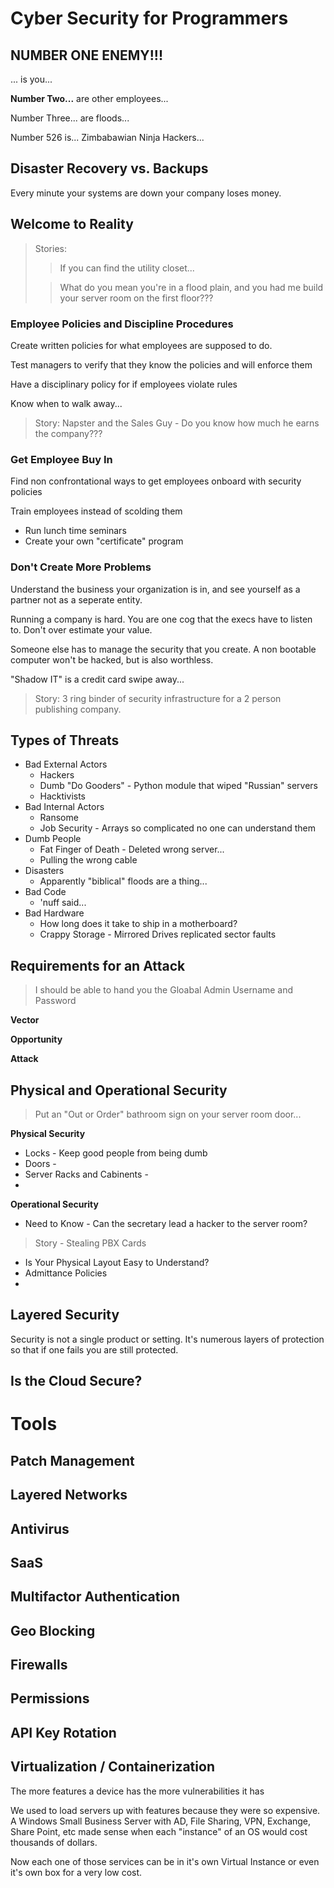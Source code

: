 # Cyber Security for Programmers

## NUMBER ONE ENEMY!!!
... is you...

**Number Two...** are other employees...

Number Three... are floods...

Number 526 is... Zimbabawian Ninja Hackers...

## Disaster Recovery vs. Backups

Every minute your systems are down your company loses money.

## Welcome to Reality
>Stories:
>>If you can find the utility closet...
>
>>What do you mean you're in a flood plain, and you had me build your server room on the first floor???

### Employee Policies and Discipline Procedures
Create written policies for what employees are supposed to do.

Test managers to verify that they know the policies and will enforce them

Have a disciplinary policy for if employees violate rules

Know when to walk away...

>Story:
>Napster and the Sales Guy - Do you know how much he earns the company???

### Get Employee Buy In
Find non confrontational ways to get employees onboard with security policies

Train employees instead of scolding them
- Run lunch time seminars
- Create your own "certificate" program

### Don't Create More Problems
Understand the business your organization is in, and see yourself as a partner not as a seperate entity.

Running a company is hard.  You are one cog that the execs have to listen to.  Don't over estimate your value.

Someone else has to manage the security that you create.  A non bootable computer won't be hacked, but is also worthless.

"Shadow IT" is a credit card swipe away...

>Story:
>3 ring binder of security infrastructure for a 2 person publishing company.

## Types of Threats

- Bad External Actors
  - Hackers
  - Dumb "Do Gooders" - Python module that wiped "Russian" servers
  - Hacktivists 
- Bad Internal Actors
  - Ransome
  - Job Security - Arrays so complicated no one can understand them
- Dumb People
  - Fat Finger of Death - Deleted wrong server...
  - Pulling the wrong cable
- Disasters
  - Apparently "biblical" floods are a thing...
- Bad Code
  - 'nuff said...
- Bad Hardware
  - How long does it take to ship in a motherboard?
  - Crappy Storage - Mirrored Drives replicated sector faults


## Requirements for an Attack
>I should be able to hand you the Gloabal Admin Username and Password

**Vector**

**Opportunity**

**Attack**

## Physical and Operational Security
>Put an "Out or Order" bathroom sign on your server room door...

**Physical Security**
- Locks - Keep good people from being dumb
- Doors -
- Server Racks and Cabinents - 
- 

**Operational Security**
  - Need to Know - Can the secretary lead a hacker to the server room?
  >Story - Stealing PBX Cards
  - Is Your Physical Layout Easy to Understand?
  - Admittance Policies
  - 

## Layered Security

Security is not a single product or setting.  It's numerous layers of protection so that if one fails you are still protected.

## Is the Cloud Secure?


# Tools

## Patch Management

## Layered Networks

## Antivirus

## SaaS

## Multifactor Authentication

## Geo Blocking

## Firewalls

## Permissions

## API Key Rotation

## Virtualization / Containerization
  The more features a device has the more vulnerabilities it has
  
  We used to load servers up with features because they were so expensive.  A Windows Small Business Server with AD, File Sharing, VPN, Exchange, Share Point, etc made sense when each "instance" of an OS would cost thousands of dollars.  
  
  Now each one of those services can be in it's own Virtual Instance or even it's own box for a very low cost.



